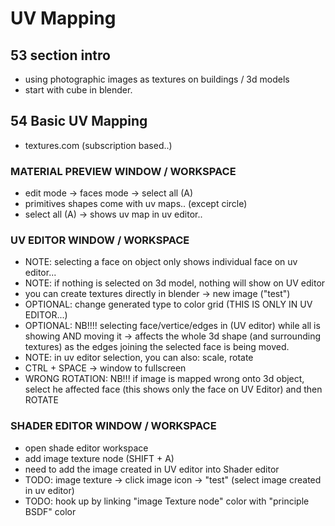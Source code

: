 # UV Mapping

## 53 section intro
- using photographic images as textures on buildings / 3d models
- start with cube in blender. 

## 54 Basic UV Mapping
- textures.com (subscription based..)

### MATERIAL PREVIEW WINDOW / WORKSPACE
- edit mode -> faces mode -> select all (A)
- primitives shapes come with uv maps.. (except circle) 
- select all (A) -> shows uv map in uv editor..

### UV EDITOR WINDOW / WORKSPACE 
- NOTE: selecting a face on object only shows individual face on uv editor...
- NOTE: if nothing is selected on 3d model, nothing will show on UV editor
- you can create textures directly in blender -> new image ("test")
- OPTIONAL: change generated type to color grid (THIS IS ONLY IN UV EDITOR...)
- OPTIONAL: NB!!!! selecting face/vertice/edges in (UV editor) while all is showing AND moving it -> affects the whole 3d shape (and surrounding textures) as the edges joining the selected face is being moved.
- NOTE: in uv editor selection, you can also: scale, rotate
- CTRL + SPACE -> window to fullscreen
- WRONG ROTATION: NB!!! if image is mapped wrong onto 3d object, select he affected face (this shows only the face on UV Editor) and then ROTATE

### SHADER EDITOR WINDOW / WORKSPACE
- open shade editor workspace   
- add image texture node (SHIFT + A)
- need to add the image created in UV editor into Shader editor
- TODO: image texture -> click image icon -> "test" (select image created in uv editor)
- TODO: hook up by linking "image Texture node" color with "principle BSDF" color